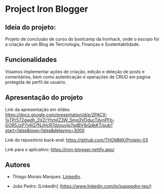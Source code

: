 # Project Iron Blogger

## Ideia do projeto:

Projeto de conclusão de curso do bootcamp da Ironhack, onde o escopo foi a criação de um Blog de Tercnologia, Finanças e Sustentabilidade.

## Funcionalidades

Visamos implementar ações de criação, edição e deleção de posts e comentários, bem como autenticação e operações de CRUD em página protegida de perfil de usuário.

## Apresentação do projeto

Link da apresentação em slides: https://docs.google.com/presentation/d/e/2PACX-1vTPr572gwdh_3VZrYhmjIZ3W_5mg3VDducTdynPFb-GOR5JzP7yKQ7NJHcR7dzouyIq7qdBVIbQdkKT/pub?start=false&loop=false&delayms=3000

Link do repositório back-end: https://github.com/THGMMX/Projeto-03

Link para o aplicativo: https://iron-blogger.netlify.app/

## Autores

* Thiago Morais Marques: [LinkedIn](https://www.linkedin.com/in/thiago-morais-marques). 

* João Pedro: [LinkedIn] (https://www.linkedin.com/in/joaopedro-teo/)
